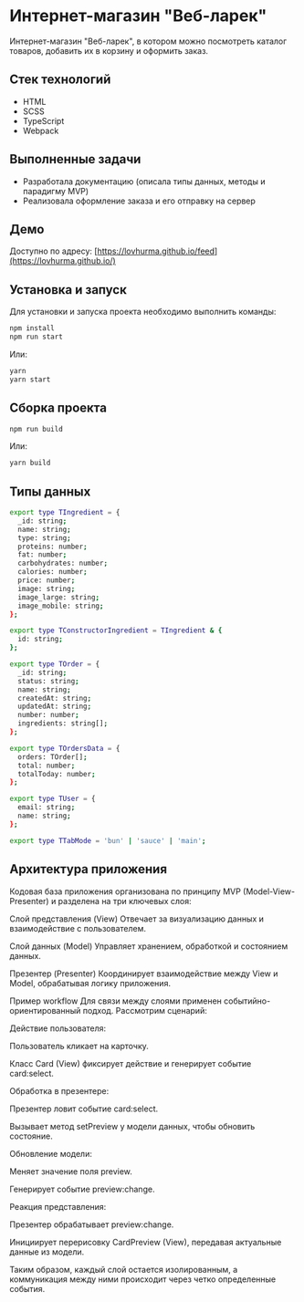 # Интернет-магазин "Веб-ларек"

Интернет-магазин "Веб-ларек", в котором можно посмотреть каталог товаров, добавить их в корзину и оформить заказ.

## Стек технологий
- HTML  
- SCSS  
- TypeScript  
- Webpack  

## Выполненные задачи
- Разработала документацию (описала типы данных, методы и парадигму MVP)  
- Реализовала оформление заказа и его отправку на сервер  

## Демо
Доступно по адресу: [https://lovhurma.github.io/feed](https://lovhurma.github.io/)  

## Установка и запуск  
Для установки и запуска проекта необходимо выполнить команды:  

```bash
npm install
npm run start
```
Или:

```bash
yarn
yarn start
```
## Сборка проекта

```bash
npm run build
```
Или:
```bash
yarn build
```
## Типы данных

```bash
export type TIngredient = {
  _id: string;
  name: string;
  type: string;
  proteins: number;
  fat: number;
  carbohydrates: number;
  calories: number;
  price: number;
  image: string;
  image_large: string;
  image_mobile: string;
};

export type TConstructorIngredient = TIngredient & {
  id: string;
};

export type TOrder = {
  _id: string;
  status: string;
  name: string;
  createdAt: string;
  updatedAt: string;
  number: number;
  ingredients: string[];
};

export type TOrdersData = {
  orders: TOrder[];
  total: number;
  totalToday: number;
};

export type TUser = {
  email: string;
  name: string;
};

export type TTabMode = 'bun' | 'sauce' | 'main';
  ```

  ## Архитектура приложения

  Кодовая база приложения организована по принципу MVP (Model-View-Presenter) и разделена на три ключевых слоя:

Слой представления (View)
Отвечает за визуализацию данных и взаимодействие с пользователем.

Слой данных (Model)
Управляет хранением, обработкой и состоянием данных.

Презентер (Presenter)
Координирует взаимодействие между View и Model, обрабатывая логику приложения.

Пример workflow
Для связи между слоями применен событийно-ориентированный подход. Рассмотрим сценарий:

Действие пользователя:

Пользователь кликает на карточку.

Класс Card (View) фиксирует действие и генерирует событие card:select.

Обработка в презентере:

Презентер ловит событие card:select.

Вызывает метод setPreview у модели данных, чтобы обновить состояние.

Обновление модели:

Меняет значение поля preview.

Генерирует событие preview:change.

Реакция представления:

Презентер обрабатывает preview:change.

Инициирует перерисовку CardPreview (View), передавая актуальные данные из модели.

Таким образом, каждый слой остается изолированным, а коммуникация между ними происходит через четко определенные события.
